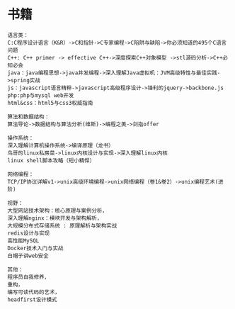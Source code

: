 书籍
===================

	语言类：
	C:C程序设计语言（K&R）->C和指针->C专家编程->C陷阱与缺陷->你必须知道的495个C语言问题
	C++: C++ primer -> effective C++->深度探索C++对象模型 ->stl源码分析->C++必知必会
	java：java编程思想->java并发编程->深入理解Java虚拟机：JVM高级特性与最佳实践->spring实战
	js：javascript语言精粹->javascript高级程序设计->锋利的jquery->backbone.js
	php:php与mysql web开发
	html&css：html5与css3权威指南
	 
	算法和数据结构：
	算法导论->数据结构与算法分析(维斯)->编程之美->剑指offer
	 
	操作系统：
	深入理解计算机操作系统->编译原理（龙书）
	鸟哥的linux私房菜->linux内核设计与实现->深入理解linux内核
	linux shell脚本攻略（短小精悍）
	
	网络编程： 
	TCP/IP协议详解v1->unix高级环境编程->unix网络编程（卷1&卷2）->unix编程艺术(进阶)
	
	视野：
	大型网站技术架构：核心原理与案例分析，
	深入理解nginx：模块开发与架构解析，
	大规模分布式存储系统 : 原理解析与架构实战
	redis设计与实现
	高性能MySQL
	Docker技术入门与实战
	白帽子讲web安全
	
	其他：
	程序员自我修养，
	重构，
	编写可读代码的艺术，
	headfirst设计模式
	